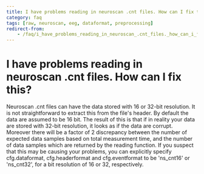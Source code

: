 ```yaml
---
title: I have problems reading in neuroscan .cnt files. How can I fix this?
category: faq
tags: [raw, neuroscan, eeg, dataformat, preprocessing]
redirect-from:
    - /faq/i_have_problems_reading_in_neuroscan_.cnt_files._how_can_i_fix_this/
---
```


# I have problems reading in neuroscan .cnt files. How can I fix this?

Neuroscan .cnt files can have the data stored with 16 or 32-bit resolution. It is not straightforward to extract this from the file's header. By default the data are assumed to be 16 bit. The result of this is that if in reality your data are stored with 32-bit resolution, it looks as if the data are corrupt. Moreover there will be a factor of 2 discrepancy between the number of expected data samples based on total measurement time, and the number of data samples which are returned by the reading function. If you suspect that this may be causing your problems, you can explicitly specify cfg.dataformat, cfg.headerformat and cfg.eventformat to be 'ns_cnt16' or 'ns_cnt32', for a bit resolution of 16 or 32, respectively.
